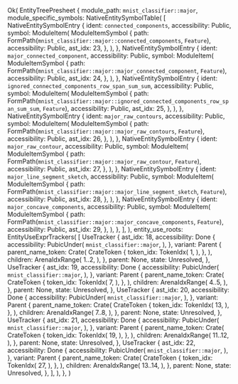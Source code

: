 Ok(
    EntityTreePresheet {
        module_path: `mnist_classifier::major`,
        module_specific_symbols: NativeEntitySymbolTable(
            [
                NativeEntitySymbolEntry {
                    ident: `connected_components`,
                    accessibility: Public,
                    symbol: ModuleItem(
                        ModuleItemSymbol {
                            path: FormPath(`mnist_classifier::major::connected_components`, `Feature`),
                            accessibility: Public,
                            ast_idx: 23,
                        },
                    ),
                },
                NativeEntitySymbolEntry {
                    ident: `major_connected_component`,
                    accessibility: Public,
                    symbol: ModuleItem(
                        ModuleItemSymbol {
                            path: FormPath(`mnist_classifier::major::major_connected_component`, `Feature`),
                            accessibility: Public,
                            ast_idx: 24,
                        },
                    ),
                },
                NativeEntitySymbolEntry {
                    ident: `ignored_connected_components_row_span_sum_sum`,
                    accessibility: Public,
                    symbol: ModuleItem(
                        ModuleItemSymbol {
                            path: FormPath(`mnist_classifier::major::ignored_connected_components_row_span_sum_sum`, `Feature`),
                            accessibility: Public,
                            ast_idx: 25,
                        },
                    ),
                },
                NativeEntitySymbolEntry {
                    ident: `major_raw_contours`,
                    accessibility: Public,
                    symbol: ModuleItem(
                        ModuleItemSymbol {
                            path: FormPath(`mnist_classifier::major::major_raw_contours`, `Feature`),
                            accessibility: Public,
                            ast_idx: 26,
                        },
                    ),
                },
                NativeEntitySymbolEntry {
                    ident: `major_raw_contour`,
                    accessibility: Public,
                    symbol: ModuleItem(
                        ModuleItemSymbol {
                            path: FormPath(`mnist_classifier::major::major_raw_contour`, `Feature`),
                            accessibility: Public,
                            ast_idx: 27,
                        },
                    ),
                },
                NativeEntitySymbolEntry {
                    ident: `major_line_segment_sketch`,
                    accessibility: Public,
                    symbol: ModuleItem(
                        ModuleItemSymbol {
                            path: FormPath(`mnist_classifier::major::major_line_segment_sketch`, `Feature`),
                            accessibility: Public,
                            ast_idx: 28,
                        },
                    ),
                },
                NativeEntitySymbolEntry {
                    ident: `major_concave_components`,
                    accessibility: Public,
                    symbol: ModuleItem(
                        ModuleItemSymbol {
                            path: FormPath(`mnist_classifier::major::major_concave_components`, `Feature`),
                            accessibility: Public,
                            ast_idx: 29,
                        },
                    ),
                },
            ],
        ),
        entity_use_roots: EntityUseExprTrackers(
            [
                UseTracker {
                    ast_idx: 18,
                    accessibility: Done {
                        accessibility: PubicUnder(
                            `mnist_classifier::major`,
                        ),
                    },
                    variant: Parent {
                        parent_name_token: Crate(
                            CrateToken {
                                token_idx: TokenIdx(
                                    1,
                                ),
                            },
                        ),
                        children: ArenaIdxRange(
                            1..2,
                        ),
                    },
                    parent: None,
                    state: Unresolved,
                },
                UseTracker {
                    ast_idx: 19,
                    accessibility: Done {
                        accessibility: PubicUnder(
                            `mnist_classifier::major`,
                        ),
                    },
                    variant: Parent {
                        parent_name_token: Crate(
                            CrateToken {
                                token_idx: TokenIdx(
                                    7,
                                ),
                            },
                        ),
                        children: ArenaIdxRange(
                            4..5,
                        ),
                    },
                    parent: None,
                    state: Unresolved,
                },
                UseTracker {
                    ast_idx: 20,
                    accessibility: Done {
                        accessibility: PubicUnder(
                            `mnist_classifier::major`,
                        ),
                    },
                    variant: Parent {
                        parent_name_token: Crate(
                            CrateToken {
                                token_idx: TokenIdx(
                                    13,
                                ),
                            },
                        ),
                        children: ArenaIdxRange(
                            7..8,
                        ),
                    },
                    parent: None,
                    state: Unresolved,
                },
                UseTracker {
                    ast_idx: 21,
                    accessibility: Done {
                        accessibility: PubicUnder(
                            `mnist_classifier::major`,
                        ),
                    },
                    variant: Parent {
                        parent_name_token: Crate(
                            CrateToken {
                                token_idx: TokenIdx(
                                    19,
                                ),
                            },
                        ),
                        children: ArenaIdxRange(
                            11..12,
                        ),
                    },
                    parent: None,
                    state: Unresolved,
                },
                UseTracker {
                    ast_idx: 22,
                    accessibility: Done {
                        accessibility: PubicUnder(
                            `mnist_classifier::major`,
                        ),
                    },
                    variant: Parent {
                        parent_name_token: Crate(
                            CrateToken {
                                token_idx: TokenIdx(
                                    27,
                                ),
                            },
                        ),
                        children: ArenaIdxRange(
                            13..14,
                        ),
                    },
                    parent: None,
                    state: Unresolved,
                },
            ],
        ),
    },
)
